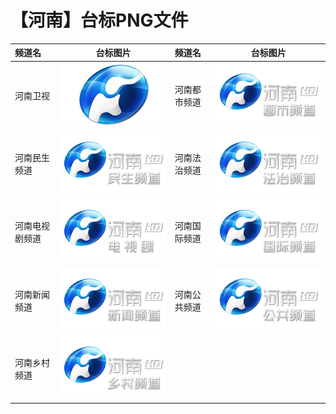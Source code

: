 # 【河南】台标PNG文件
|频道名|台标图片|频道名|台标图片|
|:---|:---:|:---|:---:|
|河南卫视|<img src="https://raw.githubusercontent.com/liuyilong80880/tvlog/main/img/Henan.png">|河南都市频道|<img src="https://raw.githubusercontent.com/liuyilong80880/tvlog/main/img/Henan1.png">|
|河南民生频道|<img src="https://raw.githubusercontent.com/liuyilong80880/tvlog/main/img/Henan2.png">|河南法治频道|<img src="https://raw.githubusercontent.com/liuyilong80880/tvlog/main/img/Henan3.png">|
|河南电视剧频道|<img src="https://raw.githubusercontent.com/liuyilong80880/tvlog/main/img/Henan4.png">|河南国际频道|<img src="https://raw.githubusercontent.com/liuyilong80880/tvlog/main/img/Henan5.png">|
|河南新闻频道|<img src="https://raw.githubusercontent.com/liuyilong80880/tvlog/main/img/Henan6.png">|河南公共频道|<img src="https://raw.githubusercontent.com/liuyilong80880/tvlog/main/img/Henan7.png">|
|河南乡村频道|<img src="https://raw.githubusercontent.com/liuyilong80880/tvlog/main/img/Henan8.png">|
